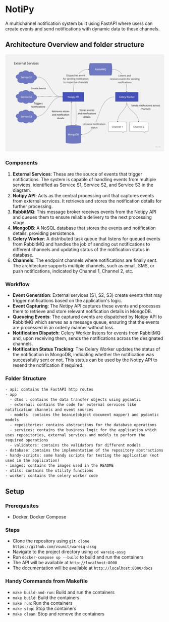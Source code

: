 # NotiPy

A multichannel notification system built using FastAPI where users can create events and send notifications with dynamic data to these channels.

## Architecture Overview and folder structure

<!-- add an image -->

![Architecture Overview](./images/notification-channels.jpeg)

### Components

1. **External Services**: These are the source of events that trigger notifications. The system is capable of handling events from multiple services, identified as Service S1, Service S2, and Service S3 in the diagram.
2. **Notipy API**: Acts as the central processing unit that captures events from external services. It retrieves and stores the notification details for further processing.
3. **RabbitMQ**: This message broker receives events from the Notipy API and queues them to ensure reliable delivery to the next processing stage.
4. **MongoDB**: A NoSQL database that stores the events and notification details, providing persistence.
5. **Celery Worker**: A distributed task queue that listens for queued events from RabbitMQ and handles the job of sending out notifications to different channels and updating status of the notification status in database.
6. **Channels**: The endpoint channels where notifications are finally sent. The architecture supports multiple channels, such as email, SMS, or push notifications, indicated by Channel 1, Channel 2, etc.

### Workflow

- **Event Generation**: External services (S1, S2, S3) create events that may trigger notifications based on the application's logic.
- **Event Capturing**: The Notipy API captures these events and processes them to retrieve and store relevant notification details in MongoDB.
- **Queueing Events**: The captured events are dispatched by Notipy API to RabbitMQ which serves as a message queue, ensuring that the events are processed in an orderly manner without loss.
- **Notification Dispatch**: Celery Worker listens for events from RabbitMQ and, upon receiving them, sends the notifications across the designated channels.
- **Notification Status Tracking**: The Celery Worker updates the status of the notification in MongoDB, indicating whether the notification was successfully sent or not. This status can be used by the Notipy API to resend the notification if required.

### Folder Structure

```
- api: contains the FastAPI http routes
- app
  - dtos : contains the data transfer objects using pydantic
  - external: contains the code for external services like notification channels and event sources
  - models: contains the beanie(object document mapper) and pydantic models
  - repositories: contains abstractions for the database operations
  - services: contains the business logic for the application which uses repositories, external services and models to perform the required operations
  - validators: contains the validators for different models
- database: contains the implementation of the repository abstractions
- handy-scripts: some handy scripts for testing the application (not used in the application)
- images: contains the images used in the README
- utils: contains the utility functions
- worker: contains the celery worker code
```

## Setup

### Prerequisites

- Docker, Docker Compose

### Steps

- Clone the repository using `git clone https://github.com/vsumit/wareiq-assg`
- Navigate to the project directory using `cd wareiq-assg`
- Run `docker-compose up --build` to build and run the containers
- The API will be available at `http://localhost:8000`
- The documentation will be available at `http://localhost:8000/docs`

### Handy Commands from Makefile

- `make build-and-run`: Build and run the containers
- `make build`: Build the containers
- `make run`: Run the containers
- `make stop`: Stop the containers
- `make clean`: Stop and remove the containers
